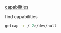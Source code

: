 [capabilities](https://3alam.pro/redvirus/articles/privilege-escalation-capabilities)

find capabilities  
```bash
getcap -r / 2>/dev/null
```
